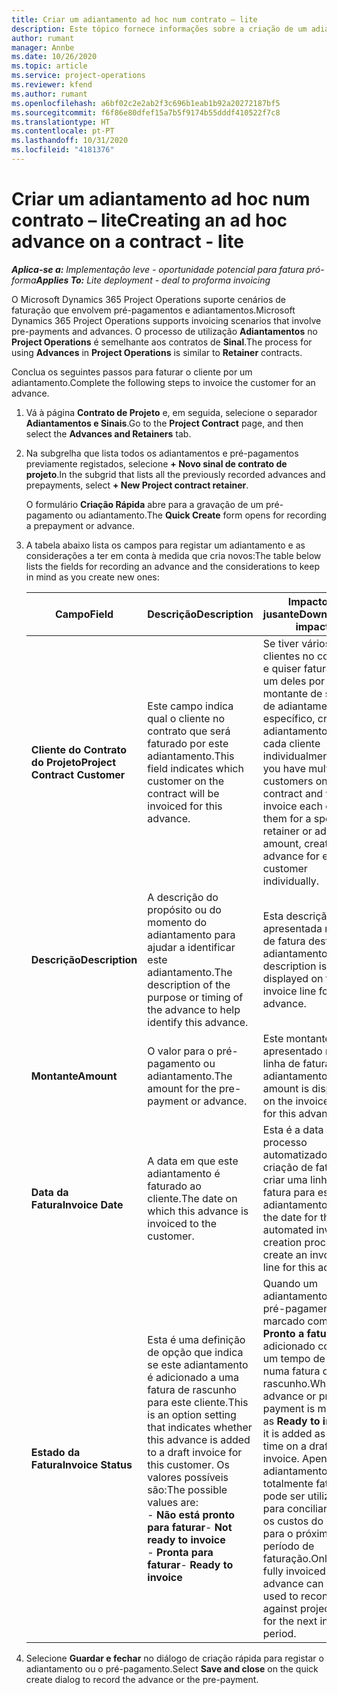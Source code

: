 ```yaml
---
title: Criar um adiantamento ad hoc num contrato – lite
description: Este tópico fornece informações sobre a criação de um adiantamento num contrato, se necessário.
author: rumant
manager: Annbe
ms.date: 10/26/2020
ms.topic: article
ms.service: project-operations
ms.reviewer: kfend
ms.author: rumant
ms.openlocfilehash: a6bf02c2e2ab2f3c696b1eab1b92a20272187bf5
ms.sourcegitcommit: f6f86e80dfef15a7b5f9174b55dddf410522f7c8
ms.translationtype: HT
ms.contentlocale: pt-PT
ms.lasthandoff: 10/31/2020
ms.locfileid: "4181376"
---
```

# <a name="creating-an-ad-hoc-advance-on-a-contract---lite"></a><span data-ttu-id="3d8ee-103">Criar um adiantamento ad hoc num contrato – lite</span><span class="sxs-lookup"><span data-stu-id="3d8ee-103">Creating an ad hoc advance on a contract - lite</span></span>

<span data-ttu-id="3d8ee-104">_**Aplica-se a:** Implementação leve - oportunidade potencial para fatura pró-forma_</span><span class="sxs-lookup"><span data-stu-id="3d8ee-104">_**Applies To:** Lite deployment - deal to proforma invoicing_</span></span>

<span data-ttu-id="3d8ee-105">O Microsoft Dynamics 365 Project Operations suporte cenários de faturação que envolvem pré-pagamentos e adiantamentos.</span><span class="sxs-lookup"><span data-stu-id="3d8ee-105">Microsoft Dynamics 365 Project Operations supports invoicing scenarios that involve pre-payments and advances.</span></span> <span data-ttu-id="3d8ee-106">O processo de utilização **Adiantamentos** no **Project Operations** é semelhante aos contratos de **Sinal**.</span><span class="sxs-lookup"><span data-stu-id="3d8ee-106">The process for using **Advances** in **Project Operations** is similar to **Retainer** contracts.</span></span> 

<span data-ttu-id="3d8ee-107">Conclua os seguintes passos para faturar o cliente por um adiantamento.</span><span class="sxs-lookup"><span data-stu-id="3d8ee-107">Complete the following steps to invoice the customer for an advance.</span></span>

1. <span data-ttu-id="3d8ee-108">Vá à página **Contrato de Projeto** e, em seguida, selecione o separador **Adiantamentos e Sinais**.</span><span class="sxs-lookup"><span data-stu-id="3d8ee-108">Go to the **Project Contract** page, and then select the **Advances and Retainers** tab.</span></span>
2. <span data-ttu-id="3d8ee-109">Na subgrelha que lista todos os adiantamentos e pré-pagamentos previamente registados, selecione **+ Novo sinal de contrato de projeto**.</span><span class="sxs-lookup"><span data-stu-id="3d8ee-109">In the subgrid that lists all the previously recorded advances and prepayments, select **+ New Project contract retainer**.</span></span> 

    <span data-ttu-id="3d8ee-110">O formulário **Criação Rápida** abre para a gravação de um pré-pagamento ou adiantamento.</span><span class="sxs-lookup"><span data-stu-id="3d8ee-110">The **Quick Create** form opens for recording a prepayment or advance.</span></span>
    
3. <span data-ttu-id="3d8ee-111">A tabela abaixo lista os campos para registar um adiantamento e as considerações a ter em conta à medida que cria novos:</span><span class="sxs-lookup"><span data-stu-id="3d8ee-111">The table below lists the fields for recording an advance and the considerations to keep in mind as you create new ones:</span></span>

    | <span data-ttu-id="3d8ee-112">Campo</span><span class="sxs-lookup"><span data-stu-id="3d8ee-112">Field</span></span> | <span data-ttu-id="3d8ee-113">Descrição</span><span class="sxs-lookup"><span data-stu-id="3d8ee-113">Description</span></span> | <span data-ttu-id="3d8ee-114">Impacto a jusante</span><span class="sxs-lookup"><span data-stu-id="3d8ee-114">Downstream impact</span></span> |
    | --- | --- | --- |
    | <span data-ttu-id="3d8ee-115">**Cliente do Contrato do Projeto**</span><span class="sxs-lookup"><span data-stu-id="3d8ee-115">**Project Contract Customer**</span></span> | <span data-ttu-id="3d8ee-116">Este campo indica qual o cliente no contrato que será faturado por este adiantamento.</span><span class="sxs-lookup"><span data-stu-id="3d8ee-116">This field indicates which customer on the contract will be invoiced for this advance.</span></span> | <span data-ttu-id="3d8ee-117">Se tiver vários clientes no contrato e quiser faturar cada um deles por um montante de sinal ou de adiantamento específico, crie um adiantamento para cada cliente individualmente.</span><span class="sxs-lookup"><span data-stu-id="3d8ee-117">If you have multiple customers on the contract and want to invoice each of them for a specific retainer or advance amount, create an advance for each customer individually.</span></span> |
    | <span data-ttu-id="3d8ee-118">**Descrição**</span><span class="sxs-lookup"><span data-stu-id="3d8ee-118">**Description**</span></span> | <span data-ttu-id="3d8ee-119">A descrição do propósito ou do momento do adiantamento para ajudar a identificar este adiantamento.</span><span class="sxs-lookup"><span data-stu-id="3d8ee-119">The description of the purpose or timing of the advance to help identify this advance.</span></span> | <span data-ttu-id="3d8ee-120">Esta descrição é apresentada na linha de fatura deste adiantamento.</span><span class="sxs-lookup"><span data-stu-id="3d8ee-120">This description is displayed on the invoice line for this advance.</span></span> |
    | <span data-ttu-id="3d8ee-121">**Montante**</span><span class="sxs-lookup"><span data-stu-id="3d8ee-121">**Amount**</span></span> | <span data-ttu-id="3d8ee-122">O valor para o pré-pagamento ou adiantamento.</span><span class="sxs-lookup"><span data-stu-id="3d8ee-122">The amount for the pre-payment or advance.</span></span> | <span data-ttu-id="3d8ee-123">Este montante é apresentado na linha de fatura deste adiantamento.</span><span class="sxs-lookup"><span data-stu-id="3d8ee-123">This amount is displayed on the invoice line for this advance.</span></span> |
    | <span data-ttu-id="3d8ee-124">**Data da Fatura**</span><span class="sxs-lookup"><span data-stu-id="3d8ee-124">**Invoice Date**</span></span> | <span data-ttu-id="3d8ee-125">A data em que este adiantamento é faturado ao cliente.</span><span class="sxs-lookup"><span data-stu-id="3d8ee-125">The date on which this advance is invoiced to the customer.</span></span> | <span data-ttu-id="3d8ee-126">Esta é a data para o processo automatizado de criação de faturas criar uma linha de fatura para este adiantamento.</span><span class="sxs-lookup"><span data-stu-id="3d8ee-126">This is the date for the automated invoice creation process to create an invoice line for this advance.</span></span> |
    | <span data-ttu-id="3d8ee-127">**Estado da Fatura**</span><span class="sxs-lookup"><span data-stu-id="3d8ee-127">**Invoice Status**</span></span> | <span data-ttu-id="3d8ee-128">Esta é uma definição de opção que indica se este adiantamento é adicionado a uma fatura de rascunho para este cliente.</span><span class="sxs-lookup"><span data-stu-id="3d8ee-128">This is an option setting that indicates whether this advance is added to a draft invoice for this customer.</span></span> <span data-ttu-id="3d8ee-129">Os valores possíveis são:</span><span class="sxs-lookup"><span data-stu-id="3d8ee-129">The possible values are:</span></span></br><span data-ttu-id="3d8ee-130">- **Não está pronto para faturar**</span><span class="sxs-lookup"><span data-stu-id="3d8ee-130">- **Not ready to invoice**</span></span></br><span data-ttu-id="3d8ee-131">- **Pronta para faturar**</span><span class="sxs-lookup"><span data-stu-id="3d8ee-131">- **Ready to invoice**</span></span> | <span data-ttu-id="3d8ee-132">Quando um adiantamento ou pré-pagamento é marcado como **Pronto a faturar**, é adicionado como um tempo de linha numa fatura de rascunho.</span><span class="sxs-lookup"><span data-stu-id="3d8ee-132">When an advance or pre-payment is marked as **Ready to invoice**, it is added as a line time on a draft invoice.</span></span> <span data-ttu-id="3d8ee-133">Apenas um adiantamento totalmente faturado pode ser utilizado para conciliar com os custos do projeto para o próximo período de faturação.</span><span class="sxs-lookup"><span data-stu-id="3d8ee-133">Only a fully invoiced advance can be used to reconcile against project costs for the next invoice period.</span></span> |

4. <span data-ttu-id="3d8ee-134">Selecione **Guardar e fechar** no diálogo de criação rápida para registar o adiantamento ou o pré-pagamento.</span><span class="sxs-lookup"><span data-stu-id="3d8ee-134">Select **Save and close** on the quick create dialog to record the advance or the pre-payment.</span></span>
